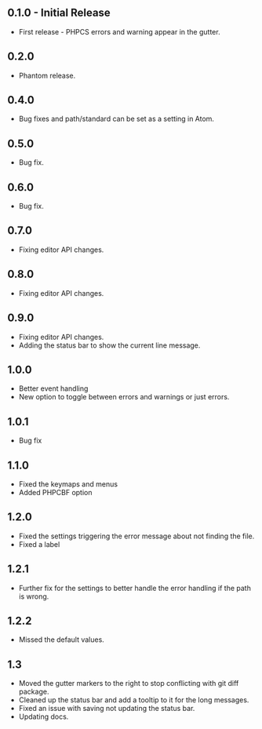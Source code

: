 ## 0.1.0 - Initial Release
* First release - PHPCS errors and warning appear in the gutter.
## 0.2.0
* Phantom release.
## 0.4.0
* Bug fixes and path/standard can be set as a setting in Atom.
## 0.5.0
* Bug fix.
## 0.6.0
* Bug fix.
## 0.7.0
* Fixing editor API changes.
## 0.8.0
* Fixing editor API changes.
## 0.9.0
* Fixing editor API changes.
* Adding the status bar to show the current line message.
## 1.0.0
* Better event handling
* New option to toggle between errors and warnings or just errors.
## 1.0.1
* Bug fix
## 1.1.0
* Fixed the keymaps and menus
* Added PHPCBF option
## 1.2.0
* Fixed the settings triggering the error message about not finding the file.
* Fixed a label
## 1.2.1
* Further fix for the settings to better handle the error handling if the path is wrong.
## 1.2.2
* Missed the default values.
## 1.3
* Moved the gutter markers to the right to stop conflicting with git diff package.
* Cleaned up the status bar and add a tooltip to it for the long messages.
* Fixed an issue with saving not updating the status bar.
* Updating docs.
